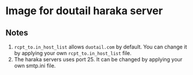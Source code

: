 # Image for doutail haraka server

## Notes
1. `rcpt_to.in_host_list` allows `duotail.com` by default. You can change it by applying your own `rcpt_to.in_host_list` file.
2. The haraka servers uses port 25. It can be changed by applying your own smtp.ini file.
